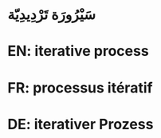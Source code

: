 # سَيْرُورَة تَرْدِيدِيّة

# EN: iterative process

# FR: processus itératif

# DE: iterativer Prozess
